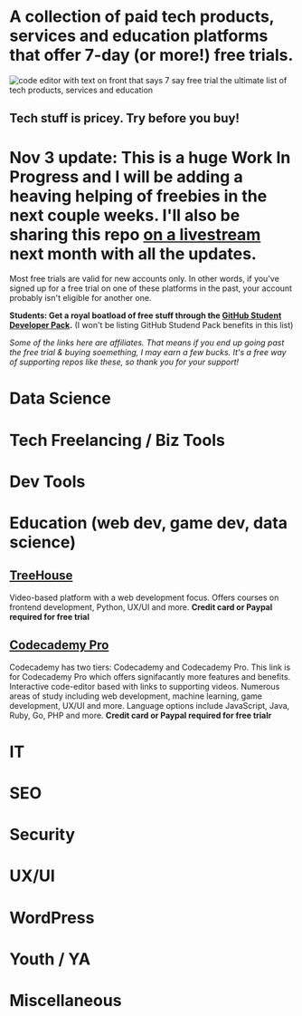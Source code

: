 

# A collection of paid tech products, services and education platforms that offer 7-day (or more!) free trials.

![code editor with text on front that says 7 say free trial the ultimate list of tech products, services and education](https://realtoughcandy.com/wp-content/uploads/2020/11/tech-products-7-day-free-trial-github.jpg)

## Tech stuff is pricey. Try before you buy! 

# Nov 3 update: This is a huge Work In Progress and I will be adding a heaving helping of freebies in the next couple weeks. I'll also be sharing this repo [on a livestream](https://www.youtube.com/realtoughcandy) next month with all the updates. 

Most free trials are valid for new accounts only. In other words, if you've signed up for a free trial on one of these platforms in the past, your account probably isn't eligible for another one. 

**Students: Get a royal boatload of free stuff through the [GitHub Student Developer Pack](https://education.github.com/pack).** (I won't be listing GitHub Studend Pack benefits in this list)

_Some of the links here are affiliates. That means if you end up going past the free trial & buying soemething, I may earn a few bucks. It's a free way of supporting repos like these, so thank you for your support!_ 

# Data Science

# Tech Freelancing / Biz Tools

# Dev Tools

# Education (web dev, game dev, data science)

## [TreeHouse](https://bit.ly/3ekKpH6)
Video-based platform with a web development focus. Offers courses on frontend development, Python, UX/UI and more. **Credit card or Paypal required for free trial**

## [Codecademy Pro](https://bit.ly/2TQ38ky)
Codecademy has two tiers: Codecademy and Codecademy Pro. This link is for Codecademy Pro which offers signifacantly more features and benefits. Interactive code-editor based with links to supporting videos. Numerous areas of study including web development, machine learning, game development, UX/UI and more. Language options include JavaScript, Java, Ruby, Go, PHP and more.  **Credit card or Paypal required for free trialr**

# IT

# SEO

# Security

# UX/UI

# WordPress

# Youth / YA

# Miscellaneous 
